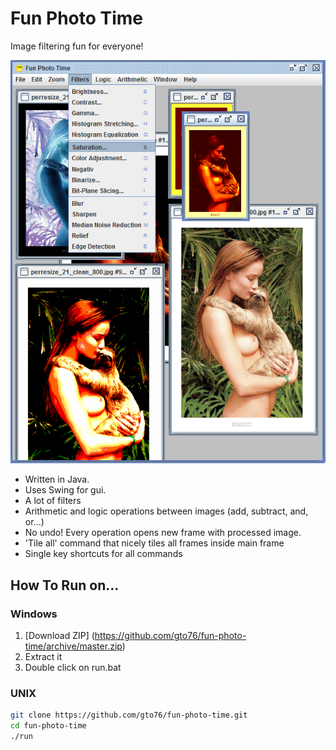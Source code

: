 Fun Photo Time
==============

Image filtering fun for everyone!

![screenshot](/doc/screenshot-01.png)

* Written in Java.
* Uses Swing for gui.
* A lot of filters
* Arithmetic and logic operations between images (add, subtract, and, or...)
* No undo! Every operation opens new frame with processed image.
* 'Tile all' command that nicely tiles all frames inside main frame
* Single key shortcuts for all commands


How To Run on…
--------------

### Windows
1. [Download ZIP] (https://github.com/gto76/fun-photo-time/archive/master.zip)
2. Extract it
3. Double click on run.bat

### UNIX
```bash
git clone https://github.com/gto76/fun-photo-time.git
cd fun-photo-time
./run
```
